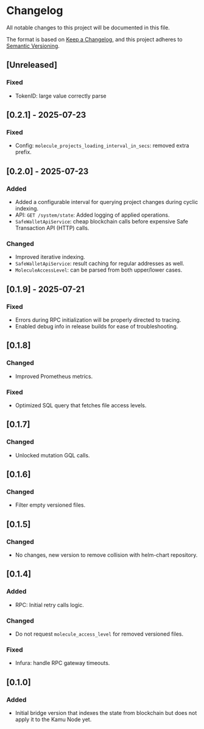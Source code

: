 # Changelog

All notable changes to this project will be documented in this file.

The format is based on [Keep a Changelog](https://keepachangelog.com/en/1.0.0/),
and this project adheres to [Semantic Versioning](https://semver.org/spec/v2.0.0.html).

<!--
Recommendation: for ease of reading, use the following order:
- Added
- Changed
- Fixed
-->

## [Unreleased]
### Fixed
- TokenID: large value correctly parse

## [0.2.1] - 2025-07-23
### Fixed
- Config: `molecule_projects_loading_interval_in_secs`: removed extra prefix.

## [0.2.0] - 2025-07-23
### Added
- Added a configurable interval for querying project changes during cyclic indexing.
- API: `GET /system/state`: Added logging of applied operations.
- `SafeWalletApiService`: cheap blockchain calls before expensive Safe Transaction API (HTTP) calls.
### Changed
- Improved iterative indexing.
- `SafeWalletApiService`: result caching for regular addresses as well.
- `MoleculeAccessLevel`: can be parsed from both upper/lower cases.

## [0.1.9] - 2025-07-21
### Fixed
- Errors during RPC initialization will be properly directed to tracing.
- Enabled debug info in release builds for ease of troubleshooting.

## [0.1.8]
### Changed
- Improved Prometheus metrics.
### Fixed
- Optimized SQL query that fetches file access levels.

## [0.1.7]
### Changed
- Unlocked mutation GQL calls.

## [0.1.6]
### Changed
- Filter empty versioned files.

## [0.1.5]
### Changed
- No changes, new version to remove collision with helm-chart repository.

## [0.1.4]
### Added
- RPC: Initial retry calls logic.
### Changed
- Do not request `molecule_access_level` for removed versioned files.
### Fixed
- Infura: handle RPC gateway timeouts.

## [0.1.0]
### Added
- Initial bridge version that indexes the state from blockchain but does not apply it to the Kamu Node yet.
